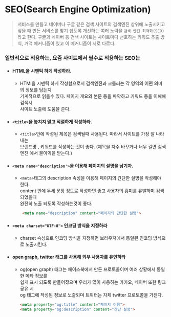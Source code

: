 # SEO(Search Engine Optimization)
>  서비스를 만들고 네이버나 구글 같은 검색 사이트의 검색엔진 상위에 노출시키고 싶을 때 만든 서비스를
> 찾기 쉽도록 개선하는 여러 노력을 `검색 엔진 최적화(SEO)`라고 한다.
> 구글과 네이버 등 검색 사이트는 사이트마다 선호하는 키워드 추출 방식, 거맥 메커니즘이 있고
> 이 메커니즘이 서로 다르다.

### 일반적으로 적용하는, 요즘 사이트에서 필수로 적용하는 SEO는
- #### HTML을 시맨틱 하게 작성하라.
    + HTMl을 시맨틱 하게 작성함으로서 검색엔진과 크롤러는 각 영역의 어떤 의미의 정보를 담는지  
      기계적으로 읽을수 있다. 페이지 개요와 본문 등을 파악하고 키워드 등을 이해해 검색시    
      사이트 노출에 도움을 준다.
- #### `<title>`을 놓치지 말고 적절하게 작성하라.
    + `<title>`안에 작성된 제목은 검색될때 사용된다. 따라서 사이트를 가장 잘 나타내는  
      브랜드명 , 키워드를 작성하는 것이 좋다. (제목을 자주 바꾸거나 너무 길면 검색엔진 에서 불이익을 받는다.)
- #### `<meta name='description'>`을 이용해 페이지의 설명을 남기자.
    + `<meta>`태그의 description 속성을 이용해 페이지의 간단한 설명을 작성해야 한다.  
      content 안에 두세 문장 정도로 작성하면 좋고 사용자의 흥미를 유발하며 검색되었을때  
      완전히 노출 되도록 작성하는것이 좋다.
      ```html
       <meta name="description" content="페이지의 간단한 설명">
      ```
- #### `<meta charset="UTF-8">` 인코딩 방식을 지정하라
    + charset 속성으로 인코딩 방식을 지정하면 브라우저에서 통일된 인코딩 방식으로 노출시킨다.

- #### open graph, twitter 태그를 사용해 외부 사용자를 유인하라
    + og(open graph) 태그는 페이스북에서 만든 프로토콜이며 여러 상황에서 동일한 메타 정보를  
      쉽게 표시 되도록 만들어졌으며 우리가 많이 사용하는 카카오, 네이버 또한 링크 공유 시  
      og 태그에 작성된 정보로 노출되며 트위터는 자체 twitter 프로토콜을 가진다.
      ```html
      <meta property="og:title" content="페이지 이름">
      <meta property="og:description" content="간단 설명">
      ```